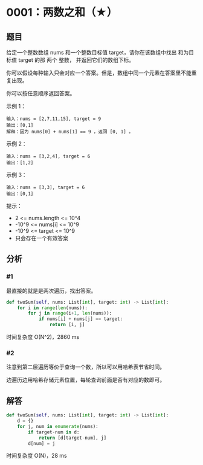 # 0001：两数之和（★）


## 题目

给定一个整数数组 nums 和一个整数目标值 target，请你在该数组中找出 和为目标值 target  的那 两个 整数，
并返回它们的数组下标。

你可以假设每种输入只会对应一个答案。但是，数组中同一个元素在答案里不能重复出现。

你可以按任意顺序返回答案。

示例 1：
    
    输入：nums = [2,7,11,15], target = 9
    输出：[0,1]
    解释：因为 nums[0] + nums[1] == 9 ，返回 [0, 1] 。

示例 2：

    输入：nums = [3,2,4], target = 6
    输出：[1,2]

示例 3：

    输入：nums = [3,3], target = 6
    输出：[0,1]

提示：
- 2 <= nums.length <= 10^4
- -10^9 <= nums[i] <= 10^9
- -10^9 <= target <= 10^9
- 只会存在一个有效答案

## 分析

### #1

最直接的就是是两次遍历，找出答案。

```python
def twoSum(self, nums: List[int], target: int) -> List[int]:
	for i in range(len(nums)):
		for j in range(i+1, len(nums)):
			if nums[i] + nums[j] == target:
				return [i, j]
```

时间复杂度 O(N^2)，2860 ms

### #2

注意到第二层遍历等价于查询一个数，所以可以用哈希表节省时间。

边遍历边用哈希存储元素位置，每轮查询前面是否有对应的数即可。
 
## 解答

```python
def twoSum(self, nums: List[int], target: int) -> List[int]:
    d = {}
    for j, num in enumerate(nums):
        if target-num in d:
            return [d[target-num], j]
        d[num] = j
```
时间复杂度 O(N)，28 ms
